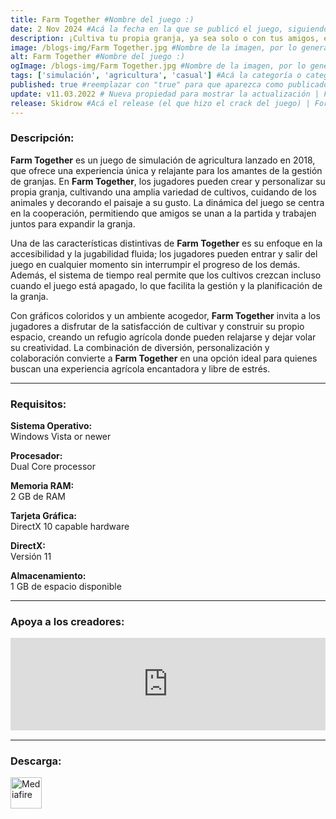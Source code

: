 ```yaml
---
title: Farm Together #Nombre del juego :)
date: 2 Nov 2024 #Acá la fecha en la que se publicó el juego, siguiendo este formato: Dia "30", Mes "Oct", Año "2024" = como debe quedar: 30 Oct 2024
description: ¡Cultiva tu propia granja, ya sea solo o con tus amigos, en esta única y relajada experiencia granjística! #Acá una mini descripción del juego
image: /blogs-img/Farm Together.jpg #Nombre de la imagen, por lo general es exactamente el mismo nombre que el juego excluyendo lo ":" (Dos puntos)
alt: Farm Together #Nombre del juego :)
ogImage: /blogs-img/Farm Together.jpg #Nombre de la imagen, por lo general es exactamente el mismo nombre que el juego excluyendo lo ":" (Dos puntos)
tags: ['simulación', 'agricultura', 'casual'] #Acá la categoría o categorías del juego, si es más de una se coloca en este formato: ['categoría1', 'categoría2']
published: true #reemplazar con "true" para que aparezca como publicado
update: v11.03.2022 # Nueva propiedad para mostrar la actualización | Formato: v1.0.0
release: Skidrow #Acá el release (el que hizo el crack del juego) | Formato: Nicolhetti
---
```


<!--En VSCode seleccionando una palabra, por ejemplo: "Farm Together" y apretando Ctrl+F2 se seleccionan todas las palabras iguales-->

### Descripción:
**Farm Together** es un juego de simulación de agricultura lanzado en 2018, que ofrece una experiencia única y relajante para los amantes de la gestión de granjas. En **Farm Together**, los jugadores pueden crear y personalizar su propia granja, cultivando una amplia variedad de cultivos, cuidando de los animales y decorando el paisaje a su gusto. La dinámica del juego se centra en la cooperación, permitiendo que amigos se unan a la partida y trabajen juntos para expandir la granja.

Una de las características distintivas de **Farm Together** es su enfoque en la accesibilidad y la jugabilidad fluida; los jugadores pueden entrar y salir del juego en cualquier momento sin interrumpir el progreso de los demás. Además, el sistema de tiempo real permite que los cultivos crezcan incluso cuando el juego está apagado, lo que facilita la gestión y la planificación de la granja.

Con gráficos coloridos y un ambiente acogedor, **Farm Together** invita a los jugadores a disfrutar de la satisfacción de cultivar y construir su propio espacio, creando un refugio agrícola donde pueden relajarse y dejar volar su creatividad. La combinación de diversión, personalización y colaboración convierte a **Farm Together** en una opción ideal para quienes buscan una experiencia agrícola encantadora y libre de estrés.

<!--Prompt para Chat-GPT: Hazme una descripción para el juego "Farm Together" y cada que menciones "Farm Together" ponlo en negrita -->

---

### Requisitos:
**Sistema Operativo:**  
Windows Vista or newer

**Procesador:**  
Dual Core processor

**Memoria RAM:**  
2 GB de RAM

**Tarjeta Gráfica:**  
DirectX 10 capable hardware

**DirectX:**  
Versión 11

**Almacenamiento:**  
1 GB de espacio disponible

<!--Si falta o sobra un requisito se quita o se agrega manteniendo el mismo formato-->

---

### Apoya a los creadores:
<iframe src="https://store.steampowered.com/widget/673950/" frameborder="0" style="background-color: transparent; width: 100% !important; aspect-ratio: 646 / 190;"></iframe>

<!--Reemplazar los numeros (AppID) del juego (en este caso 2668510) por el numero (AppID) correspondiente con el juego a publicar-->
<!--El AppID se encuentra en la URL del Juego en Steam-->

---

### Descarga:

[<img src="https://gist.github.com/cxmeel/0dbc95191f239b631c3874f4ccf114e2/raw/download.svg" alt="Mediafire" height="50" />](https://www.mediafire.com/file/96uli5uz94lyl6t/Farm_Together.zip/file)

<!-- # se debe reemplazar por el link de descarga-->

<!--NOMBRE-DEL-SERVICIO se debe reemplazar por el servicio donde está subido el juego-->
